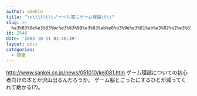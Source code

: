 ```yaml
---
author: ameblo
title: "\n\t\t\t\tノーベル賞にゲーム理論\t\t"
slug: >-
  %e3%83%8e%e3%83%bc%e3%83%99%e3%83%ab%e8%b3%9e%e3%81%ab%e3%82%b2%e3%83%bc%e3%83%a0%e7%90%86%e8%ab%96
id: 2546
date: '2005-10-11 01:46:39'
layout: post
categories:
  - 随筆
---
```


http://www.sankei.co.jp/news/051010/kei081.htm ゲーム理論についての初心者向けの本とか沢山出るんだろうか。 ゲーム脳とごったにするひとが減ってくれて助かる(?)。